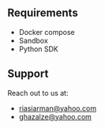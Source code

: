 ## Requirements
* Docker compose
* Sandbox
* Python SDK

## Support
Reach out to us at:
* riasiarman@yahoo.com
* ghazalze@yahoo.com
